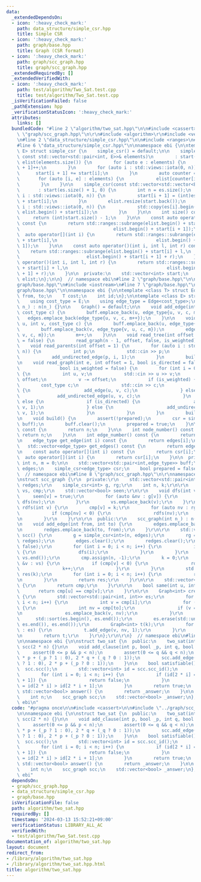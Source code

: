 ```yaml
---
data:
  _extendedDependsOn:
  - icon: ':heavy_check_mark:'
    path: data_structure/simple_csr.hpp
    title: Simple CSR
  - icon: ':heavy_check_mark:'
    path: graph/base.hpp
    title: Graph (CSR format)
  - icon: ':heavy_check_mark:'
    path: graph/scc_graph.hpp
    title: graph/scc_graph.hpp
  _extendedRequiredBy: []
  _extendedVerifiedWith:
  - icon: ':heavy_check_mark:'
    path: test/algorithm/Two_Sat.test.cpp
    title: test/algorithm/Two_Sat.test.cpp
  _isVerificationFailed: false
  _pathExtension: hpp
  _verificationStatusIcon: ':heavy_check_mark:'
  attributes:
    links: []
  bundledCode: "#line 2 \"algorithm/two_sat.hpp\"\n\n#include <cassert>\n\n#line 2\
    \ \"graph/scc_graph.hpp\"\n\r\n#include <algorithm>\r\n#include <vector>\r\n\r\
    \n#line 2 \"data_structure/simple_csr.hpp\"\n\n#include <ranges>\n#include <utility>\n\
    #line 6 \"data_structure/simple_csr.hpp\"\n\nnamespace ebi {\n\ntemplate <class\
    \ E> struct simple_csr {\n    simple_csr() = default;\n\n    simple_csr(int n,\
    \ const std::vector<std::pair<int, E>>& elements)\n        : start(n + 1, 0),\
    \ elist(elements.size()) {\n        for (auto e : elements) {\n            start[e.first\
    \ + 1]++;\n        }\n        for (auto i : std::views::iota(0, n)) {\n      \
    \      start[i + 1] += start[i];\n        }\n        auto counter = start;\n \
    \       for (auto [i, e] : elements) {\n            elist[counter[i]++] = e;\n\
    \        }\n    }\n\n    simple_csr(const std::vector<std::vector<E>>& es)\n \
    \       : start(es.size() + 1, 0) {\n        int n = es.size();\n        for (auto\
    \ i : std::views::iota(0, n)) {\n            start[i + 1] = (int)es[i].size()\
    \ + start[i];\n        }\n        elist.resize(start.back());\n        for (auto\
    \ i : std::views::iota(0, n)) {\n            std::copy(es[i].begin(), es[i].end(),\
    \ elist.begin() + start[i]);\n        }\n    }\n\n    int size() const {\n   \
    \     return (int)start.size() - 1;\n    }\n\n    const auto operator[](int i)\
    \ const {\n        return std::ranges::subrange(elist.begin() + start[i],\n  \
    \                                   elist.begin() + start[i + 1]);\n    }\n  \
    \  auto operator[](int i) {\n        return std::ranges::subrange(elist.begin()\
    \ + start[i],\n                                     elist.begin() + start[i +\
    \ 1]);\n    }\n\n    const auto operator()(int i, int l, int r) const {\n    \
    \    return std::ranges::subrange(elist.begin() + start[i] + l,\n            \
    \                         elist.begin() + start[i + 1] + r);\n    }\n    auto\
    \ operator()(int i, int l, int r) {\n        return std::ranges::subrange(elist.begin()\
    \ + start[i] + l,\n                                     elist.begin() + start[i\
    \ + 1] + r);\n    }\n\n  private:\n    std::vector<int> start;\n    std::vector<E>\
    \ elist;\n};\n\n}  // namespace ebi\n#line 2 \"graph/base.hpp\"\n\n#line 4 \"\
    graph/base.hpp\"\n#include <iostream>\n#line 7 \"graph/base.hpp\"\n\n#line 9 \"\
    graph/base.hpp\"\n\nnamespace ebi {\n\ntemplate <class T> struct Edge {\n    int\
    \ from, to;\n    T cost;\n    int id;\n};\n\ntemplate <class E> struct Graph {\n\
    \    using cost_type = E;\n    using edge_type = Edge<cost_type>;\n\n    Graph(int\
    \ n_) : n(n_) {}\n\n    Graph() = default;\n\n    void add_edge(int u, int v,\
    \ cost_type c) {\n        buff.emplace_back(u, edge_type{u, v, c, m});\n     \
    \   edges.emplace_back(edge_type{u, v, c, m++});\n    }\n\n    void add_undirected_edge(int\
    \ u, int v, cost_type c) {\n        buff.emplace_back(u, edge_type{u, v, c, m});\n\
    \        buff.emplace_back(v, edge_type{v, u, c, m});\n        edges.emplace_back(edge_type{u,\
    \ v, c, m});\n        m++;\n    }\n\n    void read_tree(int offset = 1, bool is_weighted\
    \ = false) {\n        read_graph(n - 1, offset, false, is_weighted);\n    }\n\n\
    \    void read_parents(int offset = 1) {\n        for (auto i : std::views::iota(1,\
    \ n)) {\n            int p;\n            std::cin >> p;\n            p -= offset;\n\
    \            add_undirected_edge(p, i, 1);\n        }\n        build();\n    }\n\
    \n    void read_graph(int e, int offset = 1, bool is_directed = false,\n     \
    \               bool is_weighted = false) {\n        for (int i = 0; i < e; i++)\
    \ {\n            int u, v;\n            std::cin >> u >> v;\n            u -=\
    \ offset;\n            v -= offset;\n            if (is_weighted) {\n        \
    \        cost_type c;\n                std::cin >> c;\n                if (is_directed)\
    \ {\n                    add_edge(u, v, c);\n                } else {\n      \
    \              add_undirected_edge(u, v, c);\n                }\n            }\
    \ else {\n                if (is_directed) {\n                    add_edge(u,\
    \ v, 1);\n                } else {\n                    add_undirected_edge(u,\
    \ v, 1);\n                }\n            }\n        }\n        build();\n    }\n\
    \n    void build() {\n        assert(!prepared);\n        csr = simple_csr<edge_type>(n,\
    \ buff);\n        buff.clear();\n        prepared = true;\n    }\n\n    int size()\
    \ const {\n        return n;\n    }\n\n    int node_number() const {\n       \
    \ return n;\n    }\n\n    int edge_number() const {\n        return m;\n    }\n\
    \n    edge_type get_edge(int i) const {\n        return edges[i];\n    }\n\n \
    \   std::vector<edge_type> get_edges() const {\n        return edges;\n    }\n\
    \n    const auto operator[](int i) const {\n        return csr[i];\n    }\n  \
    \  auto operator[](int i) {\n        return csr[i];\n    }\n\n  private:\n   \
    \ int n, m = 0;\n\n    std::vector<std::pair<int,edge_type>> buff;\n\n    std::vector<edge_type>\
    \ edges;\n    simple_csr<edge_type> csr;\n    bool prepared = false;\n};\n\n}\
    \  // namespace ebi\n#line 8 \"graph/scc_graph.hpp\"\n\r\nnamespace ebi {\r\n\r\
    \nstruct scc_graph {\r\n  private:\r\n    std::vector<std::pair<int, int>> edges,\
    \ redges;\r\n    simple_csr<int> g, rg;\r\n    int n, k;\r\n\r\n    std::vector<int>\
    \ vs, cmp;\r\n    std::vector<bool> seen;\r\n\r\n    void dfs(int v) {\r\n   \
    \     seen[v] = true;\r\n        for (auto &nv : g[v]) {\r\n            if (!seen[nv])\
    \ dfs(nv);\r\n        }\r\n        vs.emplace_back(v);\r\n    }\r\n\r\n    void\
    \ rdfs(int v) {\r\n        cmp[v] = k;\r\n        for (auto nv : rg[v]) {\r\n\
    \            if (cmp[nv] < 0) {\r\n                rdfs(nv);\r\n            }\r\
    \n        }\r\n    }\r\n\r\n  public:\r\n    scc_graph(int n_) : n(n_) {}\r\n\r\
    \n    void add_edge(int from, int to) {\r\n        edges.emplace_back(from, to);\r\
    \n        redges.emplace_back(to, from);\r\n    }\r\n\r\n    std::vector<std::vector<int>>\
    \ scc() {\r\n        g = simple_csr<int>(n, edges);\r\n        rg = simple_csr<int>(n,\
    \ redges);\r\n        edges.clear();\r\n        redges.clear();\r\n        seen.assign(n,\
    \ false);\r\n        for (int i = 0; i < n; i++) {\r\n            if (!seen[i])\
    \ {\r\n                dfs(i);\r\n            }\r\n        }\r\n        std::reverse(vs.begin(),\
    \ vs.end());\r\n        cmp.assign(n, -1);\r\n        k = 0;\r\n        for (auto\
    \ &v : vs) {\r\n            if (cmp[v] < 0) {\r\n                rdfs(v);\r\n\
    \                k++;\r\n            }\r\n        }\r\n        std::vector<std::vector<int>>\
    \ res(k);\r\n        for (int i = 0; i < n; i++) {\r\n            res[cmp[i]].emplace_back(i);\r\
    \n        }\r\n        return res;\r\n    }\r\n\r\n    std::vector<int> scc_id()\
    \ {\r\n        return cmp;\r\n    }\r\n\r\n    bool same(int u, int v) {\r\n \
    \       return cmp[u] == cmp[v];\r\n    }\r\n\r\n    Graph<int> create_graph()\
    \ {\r\n        std::vector<std::pair<int, int>> es;\r\n        for (int i = 0;\
    \ i < n; i++) {\r\n            int v = cmp[i];\r\n            for (auto to : g[i])\
    \ {\r\n                int nv = cmp[to];\r\n                if (v == nv) continue;\r\
    \n                es.emplace_back(v, nv);\r\n            }\r\n        }\r\n  \
    \      std::sort(es.begin(), es.end());\r\n        es.erase(std::unique(es.begin(),\
    \ es.end()), es.end());\r\n        Graph<int> t(k);\r\n        for (auto [v, nv]\
    \ : es) {\r\n            t.add_edge(v, nv, 1);\r\n        }\r\n        t.build();\r\
    \n        return t;\r\n    }\r\n};\r\n\r\n}  // namespace ebi\n#line 6 \"algorithm/two_sat.hpp\"\
    \n\nnamespace ebi {\n\nstruct two_sat {\n  public:\n    two_sat(int _n) : n(_n),\
    \ scc(2 * n) {}\n\n    void add_clause(int p, bool _p, int q, bool _q) {\n   \
    \     assert(0 <= p && p < n);\n        assert(0 <= q && q < n);\n        scc.add_edge(2\
    \ * p + (_p ? 1 : 0), 2 * q + (_q ? 0 : 1));\n        scc.add_edge(2 * q + (_q\
    \ ? 1 : 0), 2 * p + (_p ? 0 : 1));\n    }\n\n    bool satisfiable() {\n      \
    \  scc.scc();\n        std::vector<int> id = scc.scc_id();\n        _answer.resize(n);\n\
    \        for (int i = 0; i < n; i++) {\n            if (id[2 * i] == id[2 * i\
    \ + 1]) {\n                return false;\n            }\n            _answer[i]\
    \ = id[2 * i] > id[2 * i + 1];\n        }\n        return true;\n    }\n\n   \
    \ std::vector<bool> answer() {\n        return _answer;\n    }\n\n  private:\n\
    \    int n;\n    scc_graph scc;\n    std::vector<bool> _answer;\n};\n\n}  // namespace\
    \ ebi\n"
  code: "#pragma once\n\n#include <cassert>\n\n#include \"../graph/scc_graph.hpp\"\
    \n\nnamespace ebi {\n\nstruct two_sat {\n  public:\n    two_sat(int _n) : n(_n),\
    \ scc(2 * n) {}\n\n    void add_clause(int p, bool _p, int q, bool _q) {\n   \
    \     assert(0 <= p && p < n);\n        assert(0 <= q && q < n);\n        scc.add_edge(2\
    \ * p + (_p ? 1 : 0), 2 * q + (_q ? 0 : 1));\n        scc.add_edge(2 * q + (_q\
    \ ? 1 : 0), 2 * p + (_p ? 0 : 1));\n    }\n\n    bool satisfiable() {\n      \
    \  scc.scc();\n        std::vector<int> id = scc.scc_id();\n        _answer.resize(n);\n\
    \        for (int i = 0; i < n; i++) {\n            if (id[2 * i] == id[2 * i\
    \ + 1]) {\n                return false;\n            }\n            _answer[i]\
    \ = id[2 * i] > id[2 * i + 1];\n        }\n        return true;\n    }\n\n   \
    \ std::vector<bool> answer() {\n        return _answer;\n    }\n\n  private:\n\
    \    int n;\n    scc_graph scc;\n    std::vector<bool> _answer;\n};\n\n}  // namespace\
    \ ebi"
  dependsOn:
  - graph/scc_graph.hpp
  - data_structure/simple_csr.hpp
  - graph/base.hpp
  isVerificationFile: false
  path: algorithm/two_sat.hpp
  requiredBy: []
  timestamp: '2024-03-13 15:52:21+09:00'
  verificationStatus: LIBRARY_ALL_AC
  verifiedWith:
  - test/algorithm/Two_Sat.test.cpp
documentation_of: algorithm/two_sat.hpp
layout: document
redirect_from:
- /library/algorithm/two_sat.hpp
- /library/algorithm/two_sat.hpp.html
title: algorithm/two_sat.hpp
---
```


